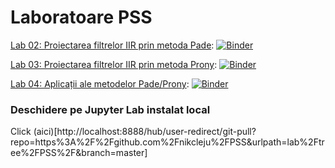 # Laboratoare PSS

[Lab 02: Proiectarea filtrelor IIR prin metoda Pade](L02_Pade.ipynb): [![Binder](https://mybinder.org/badge.svg)](https://mybinder.org/v2/gh/nikcleju/PSS/master?urlpath=/lab/tree/Labs/Jupyter/L02_Pade.ipynb)

[Lab 03: Proiectarea filtrelor IIR prin metoda Prony](L03_Prony.ipynb): [![Binder](https://mybinder.org/badge.svg)](https://mybinder.org/v2/gh/nikcleju/PSS/master?urlpath=/lab/tree/Labs/Jupyter/L03_Prony.ipynb)

[Lab 04: Aplicații ale metodelor Pade/Prony](L04_Aplicatii.ipynb): [![Binder](https://mybinder.org/badge.svg)](https://mybinder.org/v2/gh/nikcleju/PSS/master?urlpath=/lab/tree/Labs/Jupyter/L04_Aplicatii.ipynb)

### Deschidere pe Jupyter Lab instalat local

Click (aici)[http://localhost:8888/hub/user-redirect/git-pull?repo=https%3A%2F%2Fgithub.com%2Fnikcleju%2FPSS&urlpath=lab%2Ftree%2FPSS%2F&branch=master]

